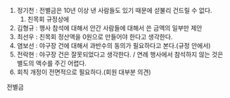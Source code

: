 
1. 정기천 : 전별금은 10년 이상 낸 사람들도 있기 때문에 섣불리 건드릴 수 없다. 
	1. 친목회 규정상에
2. 김형규 : 행사 참석에 대해서 안간 사람들에 대해서 쓴 금액의 일부만 제안
3. 최선우 : 친목회 정산액을 0원으로 만들어야 한다고 생각한다.
4. 염보선 : 야구장 건에 대해서 과반수의 동의가 필요하다고 본다.(규정 안에서)
5. 전락현 : 야구장 건은 잘못되었다고 생각한다. / 연례 행사에서 참석하지 않는 것은 별도의 액수를 주긴 어렵다.
6. 회칙 개정이 전면적으로 필요하다.(회원 대부분 의견)


전별금